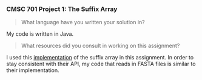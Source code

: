 ### CMSC 701 Project 1: The Suffix Array

> What language have you written your solution in? <br>

My code is written in Java.

> What resources did you consult in working on this assignment?

I used this [implementation](https://github.com/v-v/karkkainen-sanders/tree/master/code/java/Bioinformatika/src) of the suffix array in this assignment. In order to stay consistent with their API, my code that reads in FASTA files is similar to their implementation.
